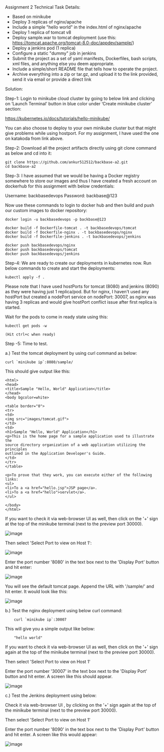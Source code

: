 Assignment 2
Technical Task Details:
- Based on minikube
- Deploy 3 replicas of nginx/apache
- Include a simple "hello world" in the index.html of nginx/apache
- Deploy 1 replica of tomcat v8
- Deploy sample.war to tomcat deployment (use this:
https://tomcat.apache.org/tomcat-8.0-doc/appdev/sample/)
- Deploy a jenkins pod (1 replica)
- Configure a static "dummy" job in jenkins
- Submit the project as a set of yaml manifests, Dockerfiles, bash scripts, xml files, and anything else
you deem appropriate.
- Include a simple/short README file that tells how to operate the project.
- Archive everything into a zip or tar.gz, and upload it to the link provided, send it via email or provide
a direct link


Solution:

Step-1: Login to minikube cloud cluster by going to below link and clicking on ‘Launch Terminal’ button in blue color under ‘Create minikube cluster’ section:

  https://kubernetes.io/docs/tutorials/hello-minikube/	

You can also choose to deploy to your own minikube cluster but that might give problems while using hostport. For my assignment, I have used the one on katakoda from link above.

Step-2: Download all the project artifacts directly using git clone command as below and cd into it:

	git clone https://github.com/ankur512512/backbase-a2.git
	cd backbase-a2

Step-3: I have assumed that we would be having a Docker registry somewhere to store our images and thus I have created a fresh account on dockerhub for this assignment with below credentials:

Username: backbasedevops
Password: backbase@123

Now use these commands to login to docker hub and then build and push our custom images to docker repository:

	docker login -u backbasedevops -p backbase@123
	
  	docker build -f Dockerfile-tomcat . -t backbasedevops/tomcat
	docker build -f Dockerfile-nginx . -t backbasedevops/nginx
  	docker build -f Dockerfile-jenkins . -t backbasedevops/jenkins

	docker push backbasedevops/nginx
	docker push backbasedevops/tomcat
	docker push backbasedevops/jenkins  
	
	
Step-4: We are ready to create our deployments in kubernetes now. Run below commands to create and start the deployments:

	kubectl apply -f .
	
Please note that I have used hostPorts for tomcat (8080) and jenkins (8090) as they were having just 1 replica/pod. But for nginx, I haven't used any hostPort but created a nodePort service on nodePort: 30007, as nginx was having 3 replicas and would give hostPort conflict issue after first replica is started.	
	
Wait for the pods to come in ready state using this:

	kubectl get pods -w
	
	(Hit ctrl+c when ready)
	
Step -5: Time to test. 

  a.) Test the tomcat deployment by using curl command as below:

	curl `minikube ip`:8080/sample/

This should give output like this:

	<html>
	<head>
	<title>Sample "Hello, World" Application</title>
	</head>
	<body bgcolor=white>

	<table border="0">
	<tr>
	<td>
	<img src="images/tomcat.gif">
	</td>
	<td>
	<h1>Sample "Hello, World" Application</h1>
	<p>This is the home page for a sample application used to illustrate the
	source directory organization of a web application utilizing the principles
	outlined in the Application Developer's Guide.
	</td>
	</tr>
	</table>

	<p>To prove that they work, you can execute either of the following links:
	<ul>
	<li>To a <a href="hello.jsp">JSP page</a>.
	<li>To a <a href="hello">servlet</a>.
	</ul>

	</body>
	</html>	
	
 
If you want to check it via web-browser UI as well, then click on the '+' sign at the top of the minikube terminal (next to the preview port 30000).

![image](https://user-images.githubusercontent.com/12583640/116049147-97ac8000-a693-11eb-811c-5f3d4dd54615.png)

Then select 'Select Port to view on Host 1':

![image](https://user-images.githubusercontent.com/12583640/116049423-dfcba280-a693-11eb-9b43-19a0fabd47ea.png)

Enter the port number '8080' in the text box next to the 'Display Port' button and hit enter:
 
![image](https://user-images.githubusercontent.com/12583640/116050623-53ba7a80-a695-11eb-9ede-e26956ec420c.png)

You will see the default tomcat page. Append the URL with '/sample/' and hit enter. It would look like this:

![image](https://user-images.githubusercontent.com/12583640/116051753-8ca71f00-a696-11eb-810e-9aee6b40513c.png)

  
  b.) Test the nginx deployment using below curl command:
	
		curl `minikube ip`:30007

This will give you a simple output like below:
			
		"hello world" 
			

If you want to check it via web-browser UI as well, then click on the '+' sign again at the top of the minikube terminal (next to the preview port 30000).

Then select 'Select Port to view on Host 1'

Enter the port number '30007' in the text box next to the 'Display Port' button and hit enter. A screen like this should appear.

![image](https://user-images.githubusercontent.com/12583640/116051381-291cf180-a696-11eb-9fb5-c9fa8399feb7.png)



 c.) Test the Jenkins deployment using below:
    

Check it via web-browser UI , by clicking on the '+' sign again at the top of the minikube terminal (next to the preview port 30000).

Then select 'Select Port to view on Host 1'

Enter the port number '8090' in the text box next to the 'Display Port' button and hit enter. A screen like this would appear:
 
![image](https://user-images.githubusercontent.com/12583640/116052120-f58e9700-a696-11eb-9683-fdbfa87fb6ab.png)
